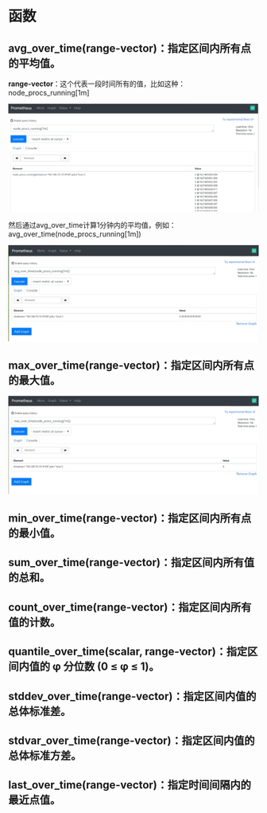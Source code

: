 # 函数

## avg_over_time(range-vector)：指定区间内所有点的平均值。

**range-vector**：这个代表一段时间所有的值，比如这种：node_procs_running[1m]

![](https://github.com/yinzhipeng123/markdown_log/blob/main/docs/image/Prometheus/Prometheus/one1111111.png?raw=true)



然后通过avg_over_time计算1分钟内的平均值，例如：avg_over_time(node_procs_running[1m])



![](https://github.com/yinzhipeng123/markdown_log/blob/main/docs/image/Prometheus/Prometheus/two2222222.png?raw=true)

## max_over_time(range-vector)：指定区间内所有点的最大值。

![](https://github.com/yinzhipeng123/markdown_log/blob/main/docs/image/Prometheus/Prometheus/three3333333.png?raw=true)



## min_over_time(range-vector)：指定区间内所有点的最小值。

## sum_over_time(range-vector)：指定区间内所有值的总和。

## count_over_time(range-vector)：指定区间内所有值的计数。

## quantile_over_time(scalar, range-vector)：指定区间内值的 φ 分位数 (0 ≤ φ ≤ 1)。

## stddev_over_time(range-vector)：指定区间内值的总体标准差。

## stdvar_over_time(range-vector)：指定区间内值的总体标准方差。

## last_over_time(range-vector)：指定时间间隔内的最近点值。
